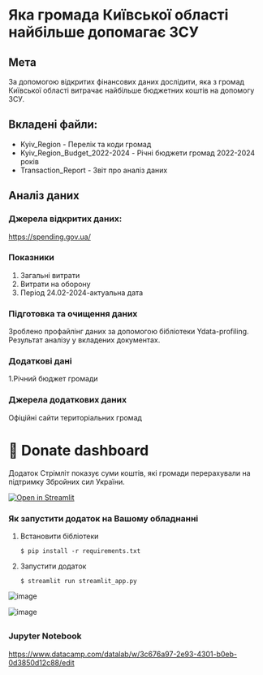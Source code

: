 # Яка громада Київської області найбільше допомагає ЗСУ

## Мета
За допомогою відкритих фінансових даних дослідити, яка з громад Київської області витрачає найбільше бюджетних коштів на допомогу ЗСУ. 

## Вкладені файли:
- Kyiv_Region - Перелік та коди громад
- Kyiv_Region_Budget_2022-2024 - Річні бюджети громад 2022-2024 років
- Transaction_Report - Звіт про аналіз даних


## Аналіз даних
### Джерела відкритих даних:
https://spending.gov.ua/

### Показники
1. Загальні витрати
2. Витрати на оборону
3. Період 24.02-2024-актуальна дата

### Підготовка та очищення даних
Зроблено профайлінг даних за допомогою бібліотеки Ydata-profiling. Результат аналізу у вкладених документах.

### Додаткові дані
1.Річний бюджет громади

### Джерела додаткових даних
Офіційні сайти територіальних громад

##
# :atm: Donate dashboard
Додаток Стрімліт показує суми коштів, які громади перерахували на підтримку Збройних сил України.

[![Open in Streamlit](https://static.streamlit.io/badges/streamlit_badge_black_white.svg)](https://the-kyiv-region-community-donates-army.streamlit.app/)

### Як запустити додаток на Вашому обладнанні

1. Встановити бібліотеки

   ```
   $ pip install -r requirements.txt
   ```

2. Запустити додаток

   ```
   $ streamlit run streamlit_app.py
   ```

![image](https://github.com/user-attachments/assets/b76ed29c-35f1-4ead-a529-6093a5988e2c)

![image](https://github.com/user-attachments/assets/d229eb66-c73d-4bb2-bfc6-abf77be634d1)


##
### Jupyter Notebook
https://www.datacamp.com/datalab/w/3c676a97-2e93-4301-b0eb-0d3850d12c88/edit
